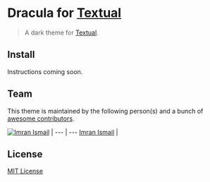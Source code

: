 # Dracula for [Textual](http://codeux.com/textual)

> A dark theme for [Textual](http://codeux.com/textual).

## Install

Instructions coming soon.

## Team

This theme is maintained by the following person(s) and a bunch of [awesome contributors](https://github.com/dracula/textual/graphs/contributors).

[![Imran Ismail](https://avatars3.githubusercontent.com/u/6883647?v=3&s=70)](https://github.com/imranismail) |
--- | ---
[Imran Ismail](https://github.com/imranismail) |

## License

[MIT License](./LICENSE)
